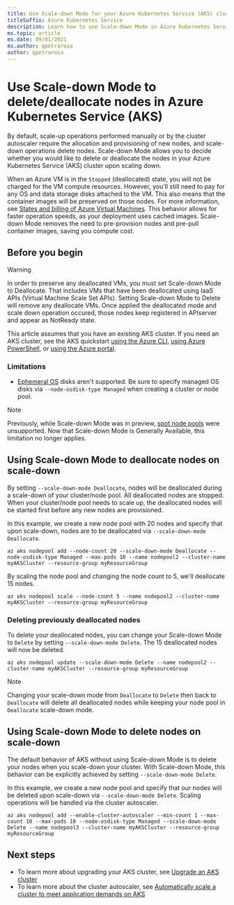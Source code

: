 ```yaml
---
title: Use Scale-down Mode for your Azure Kubernetes Service (AKS) cluster
titleSuffix: Azure Kubernetes Service
description: Learn how to use Scale-down Mode in Azure Kubernetes Service (AKS).
ms.topic: article
ms.date: 09/01/2021
ms.author: qpetraroia
author: qpetraroia
---
```


# Use Scale-down Mode to delete/deallocate nodes in Azure Kubernetes Service (AKS)

By default, scale-up operations performed manually or by the cluster autoscaler require the allocation and provisioning of new nodes, and scale-down operations delete nodes. Scale-down Mode allows you to decide whether you would like to delete or deallocate the nodes in your Azure Kubernetes Service (AKS) cluster upon scaling down. 

When an Azure VM is in the `Stopped` (deallocated) state, you will not be charged for the VM compute resources. However, you'll still need to pay for any OS and data storage disks attached to the VM. This also means that the container images will be preserved on those nodes. For more information, see [States and billing of Azure Virtual Machines][state-billing-azure-vm]. This behavior allows for faster operation speeds, as your deployment uses cached images. Scale-down Mode removes the need to pre-provision nodes and pre-pull container images, saving you compute cost.

## Before you begin

> [!WARNING]
> In order to preserve any deallocated VMs, you must set Scale-down Mode to Deallocate. That includes VMs that have been deallocated using IaaS APIs (Virtual Machine Scale Set APIs). Setting Scale-down Mode to Delete will remove any deallocate VMs.
> Once applied the deallocated mode and scale down operation occured, those nodes keep registered in APIserver and appear as NotReady state.

This article assumes that you have an existing AKS cluster. If you need an AKS cluster, see the AKS quickstart [using the Azure CLI][aks-quickstart-cli], [using Azure PowerShell][aks-quickstart-powershell], or [using the Azure portal][aks-quickstart-portal].

### Limitations

- [Ephemeral OS][ephemeral-os] disks aren't supported. Be sure to specify managed OS disks via `--node-osdisk-type Managed` when creating a cluster or node pool.

> [!NOTE]
> Previously, while Scale-down Mode was in preview, [spot node pools][spot-node-pool] were unsupported. Now that Scale-down Mode is Generally Available, this limitation no longer applies.

## Using Scale-down Mode to deallocate nodes on scale-down

By setting `--scale-down-mode Deallocate`, nodes will be deallocated during a scale-down of your cluster/node pool. All deallocated nodes are stopped. When your cluster/node pool needs to scale up, the deallocated nodes will be started first before any new nodes are provisioned.

In this example, we create a new node pool with 20 nodes and specify that upon scale-down, nodes are to be deallocated via `--scale-down-mode Deallocate`.

```azurecli-interactive
az aks nodepool add --node-count 20 --scale-down-mode Deallocate --node-osdisk-type Managed --max-pods 10 --name nodepool2 --cluster-name myAKSCluster --resource-group myResourceGroup
```

By scaling the node pool and changing the node count to 5, we'll deallocate 15 nodes.

```azurecli-interactive
az aks nodepool scale --node-count 5 --name nodepool2 --cluster-name myAKSCluster --resource-group myResourceGroup
```

### Deleting previously deallocated nodes

To delete your deallocated nodes, you can change your Scale-down Mode to `Delete` by setting `--scale-down-mode Delete`. The 15 deallocated nodes will now be deleted.

```azurecli-interactive
az aks nodepool update --scale-down-mode Delete --name nodepool2 --cluster-name myAKSCluster --resource-group myResourceGroup
```

> [!NOTE]
> Changing your scale-down mode from `Deallocate` to `Delete` then back to `Deallocate` will delete all deallocated nodes while keeping your node pool in `Deallocate` scale-down mode.

## Using Scale-down Mode to delete nodes on scale-down

The default behavior of AKS without using Scale-down Mode is to delete your nodes when you scale-down your cluster. With Scale-down Mode, this behavior can be explicitly achieved by setting `--scale-down-mode Delete`.

In this example, we create a new node pool and specify that our nodes will be deleted upon scale-down via `--scale-down-mode Delete`. Scaling operations will be handled via the cluster autoscaler.

```azurecli-interactive
az aks nodepool add --enable-cluster-autoscaler --min-count 1 --max-count 10 --max-pods 10 --node-osdisk-type Managed --scale-down-mode Delete --name nodepool3 --cluster-name myAKSCluster --resource-group myResourceGroup
```

## Next steps

- To learn more about upgrading your AKS cluster, see [Upgrade an AKS cluster][aks-upgrade]
- To learn more about the cluster autoscaler, see [Automatically scale a cluster to meet application demands on AKS][cluster-autoscaler]

<!-- LINKS - Internal -->
[aks-quickstart-cli]: ./learn/quick-kubernetes-deploy-cli.md
[aks-quickstart-portal]: ./learn/quick-kubernetes-deploy-portal.md
[aks-quickstart-powershell]: ./learn/quick-kubernetes-deploy-powershell.md
[aks-support-policies]: support-policies.md
[aks-faq]: faq.md
[az-extension-add]: /cli/azure/extension#az_extension_add
[az-extension-update]: /cli/azure/extension#az_extension_update
[az-feature-list]: /cli/azure/feature#az_feature_list
[az-feature-register]: /cli/azure/feature#az_feature_register
[az-aks-install-cli]: /cli/azure/aks#az_aks_install_cli
[az-provider-register]: /cli/azure/provider#az_provider_register
[aks-upgrade]: upgrade-cluster.md
[cluster-autoscaler]: cluster-autoscaler.md
[ephemeral-os]: concepts-storage.md#ephemeral-os-disk
[state-billing-azure-vm]: ../virtual-machines/states-billing.md
[spot-node-pool]: spot-node-pool.md
